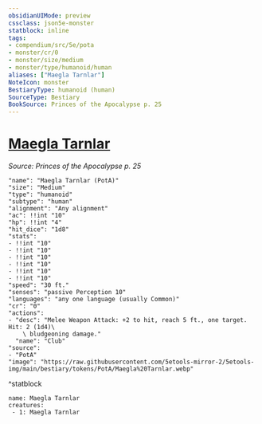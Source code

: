```yaml
---
obsidianUIMode: preview
cssclass: json5e-monster
statblock: inline
tags:
- compendium/src/5e/pota
- monster/cr/0
- monster/size/medium
- monster/type/humanoid/human
aliases: ["Maegla Tarnlar"]
NoteIcon: monster
BestiaryType: humanoid (human)
SourceType: Bestiary
BookSource: Princes of the Apocalypse p. 25
---
```

# [Maegla Tarnlar](2-Mechanics/CLI/bestiary/npc/maegla-tarnlar-pota.md)
*Source: Princes of the Apocalypse p. 25*  

```statblock
"name": "Maegla Tarnlar (PotA)"
"size": "Medium"
"type": "humanoid"
"subtype": "human"
"alignment": "Any alignment"
"ac": !!int "10"
"hp": !!int "4"
"hit_dice": "1d8"
"stats":
- !!int "10"
- !!int "10"
- !!int "10"
- !!int "10"
- !!int "10"
- !!int "10"
"speed": "30 ft."
"senses": "passive Perception 10"
"languages": "any one language (usually Common)"
"cr": "0"
"actions":
- "desc": "Melee Weapon Attack: +2 to hit, reach 5 ft., one target. Hit: 2 (1d4)\
    \ bludgeoning damage."
  "name": "Club"
"source":
- "PotA"
"image": "https://raw.githubusercontent.com/5etools-mirror-2/5etools-img/main/bestiary/tokens/PotA/Maegla%20Tarnlar.webp"
```
^statblock

```encounter-table
name: Maegla Tarnlar
creatures:
 - 1: Maegla Tarnlar
```